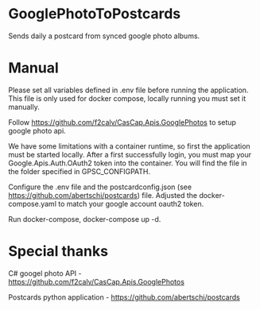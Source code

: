 # GooglePhotoToPostcards
Sends daily a postcard from synced google photo albums.

# Manual
Please set all variables defined in .env file before running the application.
This file is only used for docker compose, locally running you must set it manually.

Follow https://github.com/f2calv/CasCap.Apis.GooglePhotos to setup google photo api.

We have some limitations with a container runtime, so first the application must be started locally.
After a first successfully login, you must map your Google.Apis.Auth.OAuth2 token into the container.
You will find the file in the folder specified in GPSC_CONFIGPATH.

Configure the .env file and the postcardconfig.json (see https://github.com/abertschi/postcards) file.
Adjusted the docker-compose.yaml to match your google account oauth2 token.

Run docker-compose, docker-compose up -d.

# Special thanks
C# googel photo API - https://github.com/f2calv/CasCap.Apis.GooglePhotos

Postcards python application - https://github.com/abertschi/postcards
